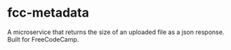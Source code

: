 # fcc-metadata

A microservice that returns the size of an uploaded file as a json response.
Built for FreeCodeCamp.
